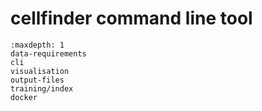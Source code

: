 # cellfinder command line tool

```{toctree}
:maxdepth: 1
data-requirements
cli
visualisation
output-files
training/index
docker
```
